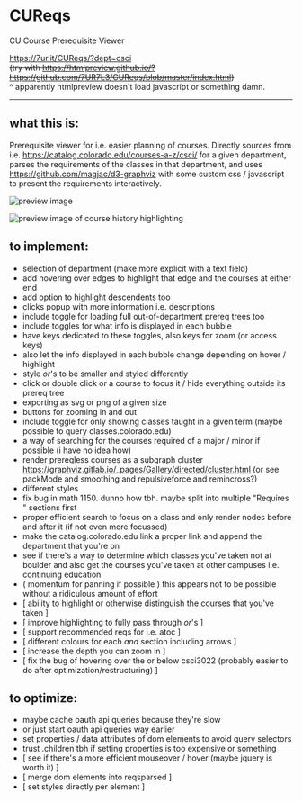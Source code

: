 # CUReqs
CU Course Prerequisite Viewer

https://7ur.it/CUReqs/?dept=csci \
~~(try with https://htmlpreview.github.io/?https://github.com/7UR7L3/CUReqs/blob/master/index.html)~~ \
^ apparently htmlpreview doesn't load javascript or something damn.


---

## what this is:

Prerequisite viewer for i.e. easier planning of courses. Directly sources from i.e. https://catalog.colorado.edu/courses-a-z/csci/ for a given department, parses the requirements of the classes in that department, and uses https://github.com/magjac/d3-graphviz with some custom css / javascript to present the requirements interactively.

![preview image](https://i.vgy.me/dxDNhc.png)

![preview image of course history highlighting](https://i.vgy.me/BJEQBl.png)

## to implement:

- selection of department (make more explicit with a text field)
- add hovering over edges to highlight that edge and the courses at either end
- add option to highlight descendents too
- clicks popup with more information i.e. descriptions
- include toggle for loading full out-of-department prereq trees too
- include toggles for what info is displayed in each bubble
- have keys dedicated to these toggles, also keys for zoom (or access keys)
- also let the info displayed in each bubble change depending on hover / highlight
- style _or_'s to be smaller and styled differently
- click or double click or a course to focus it / hide everything outside its prereq tree
- exporting as svg or png of a given size
- buttons for zooming in and out
- include toggle for only showing classes taught in a given term (maybe possible to query classes.colorado.edu)
- a way of searching for the courses required of a major / minor if possible (i have no idea how)
- render prereqless courses as a subgraph cluster https://graphviz.gitlab.io/_pages/Gallery/directed/cluster.html (or see packMode and smoothing and repulsiveforce and remincross?)
- different styles
- fix bug in math 1150. dunno how tbh. maybe split into multiple "Requires " sections first
- proper efficient search to focus on a class and only render nodes before and after it (if not even more focussed)
- make the catalog.colorado.edu link a proper link and append the department that you're on
- see if there's a way to determine which classes you've taken not at boulder and also get the courses you've taken at other campuses i.e. continuing education
- ( momentum for panning if possible ) this appears not to be possible without a ridiculous amount of effort
- [ ability to highlight or otherwise distinguish the courses that you've taken ]
- [ improve highlighting to fully pass through _or_'s ]
- [ support recommended reqs for i.e. atoc ]
- [ different colours for each _and_ section including arrows ]
- [ increase the depth you can zoom in ]
- [ fix the bug of hovering over the or below csci3022 (probably easier to do after optimization/restructuring) ]


## to optimize:

- maybe cache oauth api queries because they're slow
- or just start oauth api queries way earlier
- set properties / data attributes of dom elements to avoid query selectors
- trust .children tbh if setting properties is too expensive or something
- [ see if there's a more efficient mouseover / hover (maybe jquery is worth it) ]
- [ merge dom elements into reqsparsed ]
- [ set styles directly per element ]